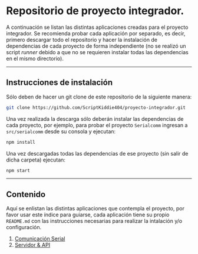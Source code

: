 # Repositorio de proyecto integrador.
A continuación se listan las distintas aplicaciones creadas para el proyecto integrador. Se recomienda probar cada aplicación por separado, es decir, primero descargar todo el repositorio y hacer la instalación de dependencias de cada proyecto de forma independiente (no se realizó un script *runner* debido a que no se requieren instalar todas las dependencias en el mismo directorio).

***

## Instrucciones de instalación
Sólo deben de hacer un git clone de este repositorio de la siguiente manera:

```bash
git clone https://github.com/ScriptKiddie404/proyecto-integrador.git
```

Una vez realizada la descarga sólo deberán instalar las dependencias de cada proyecto, por ejemplo, para probar el proyecto `Serialcomm` ingresan a `src/serialcomm` desde su consola y ejecutan:

```bash
npm install
```

Una vez descargadas todas las dependencias de ese proyecto (sin salir de dicha carpeta) ejecutan:

```bash
npm start
```

***
## Contenido
Aquí se enlistan las distintas aplicaciones que contempla el proyecto, por favor usar este índice para guiarse, cada aplicación tiene su propio `README.md` con las instrucciones necesarias para realizar la intalación y/o configuración.
1. [Comunicación Serial](src/serialcomm/README.md)
2. [Servidor & API](src/server/README.md)